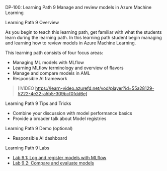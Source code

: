 DP-100: Learning Path 9 Manage and review models in Azure Machine Learning

Learning Path 9 Overview

As you begin to teach this learning path, get familiar with what the students learn during the learning path. In this learning path student begin managing and learning how to review models in Azure Machine Learning.

This learning path consists of four focus areas:

- Managing ML models with MLflow
- Learning MLflow terminology and overview of flavors
- Manage and compare models in AML
- Responsible AI framework

> [!VIDEO https://learn-video.azurefd.net/vod/player?id=55a28129-5222-4e22-a5b5-309bcf0fdd6e]

Learning Path 9 Tips and Tricks

- Combine your discussion with model performance basics
- Provide a broader talk about Model registries

Learning Path 9 Demo (optional)

- Responsible AI dashboard

Learning Path 9 Labs

- [Lab 9.1: Log and register models with MLflow](https://microsoftlearning.github.io/mslearn-azure-ml/Instructions/10-Log-mlflow-models.html)
- [Lab 9.2: Compare and evaluate models](https://microsoftlearning.github.io/mslearn-azure-ml/Instructions/10-Compare-models.html)